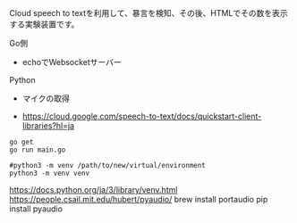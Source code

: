 Cloud speech to textを利用して、暴言を検知、その後、HTMLでその数を表示する実験装置です。

Go側
* echoでWebsocketサーバー

Python
* マイクの取得


* https://cloud.google.com/speech-to-text/docs/quickstart-client-libraries?hl=ja


```
go get 
go run main.go
```


```
#python3 -m venv /path/to/new/virtual/environment
python3 -m venv venv
```

https://docs.python.org/ja/3/library/venv.html
https://people.csail.mit.edu/hubert/pyaudio/
brew install portaudio
pip install pyaudio